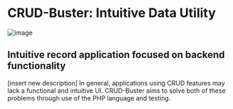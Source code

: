 # CRUD-Buster: Intuitive Data Utility

![image](https://github.com/andrewten45/CRUD-Buster/assets/54324007/71c2d616-51f2-4335-b5a3-323e6796e73e)

## Intuitive record application focused on backend functionality

[insert new description]
In general, applications using CRUD features may lack a functional and intuitive UI. CRUD-Buster aims to solve both of these problems through use of the PHP language and testing.
